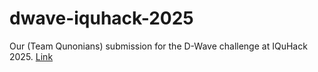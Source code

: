 # dwave-iquhack-2025
Our (Team Qunonians) submission for the D-Wave challenge at IQuHack 2025.
[Link]([url](https://github.com/achowd32/ocean_qab))

